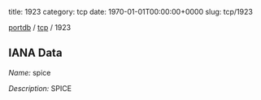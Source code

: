 title: 1923
category: tcp
date: 1970-01-01T00:00:00+0000
slug: tcp/1923

[portdb](/) / [tcp](/category/tcp.html) / 1923


## IANA Data

_Name:_ spice

_Description:_ SPICE

